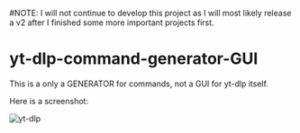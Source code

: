 #NOTE: I will not continue to develop this project as I will most likely release a v2 after I finished some more important projects first.

# yt-dlp-command-generator-GUI

This is a only a GENERATOR for commands, not a GUI for yt-dlp itself.

Here is a screenshot:

![yt-dlp](https://user-images.githubusercontent.com/97191104/156042483-aba7c487-effb-4cbf-ba00-78b7dd56981d.PNG)
